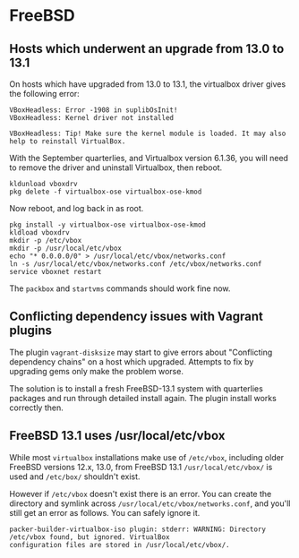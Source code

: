 # FreeBSD

## Hosts which underwent an upgrade from 13.0 to 13.1

On hosts which have upgraded from 13.0 to 13.1, the virtualbox driver gives the following error:
```
VBoxHeadless: Error -1908 in suplibOsInit!
VBoxHeadless: Kernel driver not installed

VBoxHeadless: Tip! Make sure the kernel module is loaded. It may also help to reinstall VirtualBox.
```

With the September quarterlies, and Virtualbox version 6.1.36, you will need to remove the driver and uninstall Virtualbox, then reboot.

```
kldunload vboxdrv
pkg delete -f virtualbox-ose virtualbox-ose-kmod 
```

Now reboot, and log back in as root.

```
pkg install -y virtualbox-ose virtualbox-ose-kmod
kldload vboxdrv
mkdir -p /etc/vbox
mkdir -p /usr/local/etc/vbox
echo "* 0.0.0.0/0" > /usr/local/etc/vbox/networks.conf
ln -s /usr/local/etc/vbox/networks.conf /etc/vbox/networks.conf
service vboxnet restart
```

The `packbox` and `startvms` commands should work fine now.

## Conflicting dependency issues with Vagrant plugins

The plugin `vagrant-disksize` may start to give errors about "Conflicting dependency chains" on a host which upgraded. Attempts to fix by upgrading gems only make the problem worse.

The solution is to install a fresh FreeBSD-13.1 system with quarterlies packages and run through detailed install again. The plugin install works correctly then.

## FreeBSD 13.1 uses /usr/local/etc/vbox

While most `virtualbox` installations make use of `/etc/vbox`, including older FreeBSD versions 12.x, 13.0, from FreeBSD 13.1 `/usr/local/etc/vbox/` is used and `/etc/box/` shouldn't exist.

However if `/etc/vbox` doesn't exist there is an error. You can create the directory and symlink across `/usr/local/etc/vbox/networks.conf`, and you'll still get an error as follows. You can safely ignore it.
```
packer-builder-virtualbox-iso plugin: stderr: WARNING: Directory /etc/vbox found, but ignored. VirtualBox
configuration files are stored in /usr/local/etc/vbox/.
```

